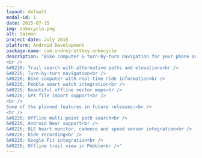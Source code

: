 ```yaml
---
layout: default
modal-id: 1
date: 2015-07-15
img: onkocycle.png
alt: Salmon
project-date: July 2015
platform: Android Development
package-name: com.ondrejruttkay.onkocycle
description: "Bike computer & turn-by-turn navigation for your phone and your smart watch designed specifically with bikers & runners in mind:<br />
<br />
&#8226; Trail search with alternative paths and elevations<br />
&#8226; Turn-by-turn navigation<br />
&#8226; Bike computer with real-time ride information<br />
&#8226; Pebble smart watch integration<br />
&#8226; Beautiful offline vector maps<br />
&#8226; GPX file import support<br />
<br />
Some of the planned features in future releases:<br />
<br />
&#8226; Offline multi-point path search<br />
&#8226; Android Wear support<br />
&#8226; BLE heart monitor, cadence and speed sensor integration<br />
&#8226; Ride recording<br />
&#8226; Google Fit integration<br />
&#8226; Offline trail view in Pebble<br />"
---
```

